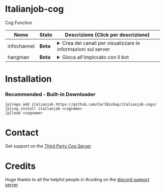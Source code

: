 # Italianjob-cog

Cog Function

| Nome | Stato | Descrizione (Click per descrizione)
| --- | --- | --- |
| infochannel | **Beta** | <details><summary>Crea dei canali per visualizzare le informazioni sul server</summary>A causa dei rate limits, l'aggiornamento avviene ogni 5 o 10 minuti</details> |
| hangman | **Beta** | <details><summary>Gioca all'impiccato con il bot</summary>Divertiti con l'impiccato in italiano</details> |

# Installation
### Recommended - Built-in Downloader
```
[p]repo add italianjob https://github.com/CarlBishop/italianjob-cogs/
[p]cog install italianjob <cogname>
[p]load <cogname>
```

# Contact
Get support on the [Third Party Cog Server](https://discord.gg/GET4DVk)

# Credits

Huge thanks to all the helpful people in #coding on the [discord support server](https://discord.gg/red)

